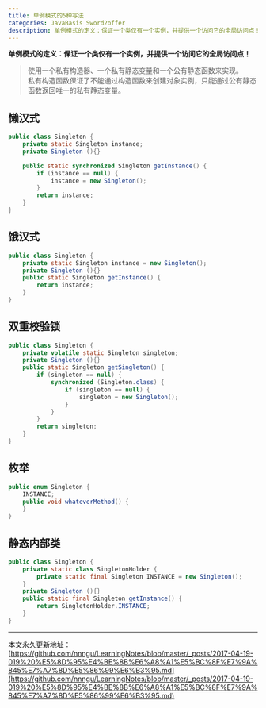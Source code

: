 ```yaml
---
title: 单例模式的5种写法
categories: JavaBasis Sword2offer
description: 单例模式的定义：保证一个类仅有一个实例，并提供一个访问它的全局访问点！
---
```


**单例模式的定义：保证一个类仅有一个实例，并提供一个访问它的全局访问点！**

> 使用一个私有构造器、一个私有静态变量和一个公有静态函数来实现。   
私有构造函数保证了不能通过构造函数来创建对象实例，只能通过公有静态函数返回唯一的私有静态变量。


## 懒汉式

```java
public class Singleton {
    private static Singleton instance;
    private Singleton (){}

    public static synchronized Singleton getInstance() {
		if (instance == null) {
			instance = new Singleton();
		}
		return instance;
    }
}
```

## 饿汉式

```java
public class Singleton {  
    private static Singleton instance = new Singleton();  
    private Singleton (){}  
    public static Singleton getInstance() {  
    	return instance;  
    }  
}
```

## 双重校验锁

```java
public class Singleton {
    private volatile static Singleton singleton;
    private Singleton (){}
    public static Singleton getSingleton() {
		if (singleton == null) {
			synchronized (Singleton.class) {
				if (singleton == null) {
					singleton = new Singleton();
				}
			}
		}
		return singleton;
    }
}
```

## 枚举

```java
public enum Singleton {
    INSTANCE;
    public void whateverMethod() {
    }
}
```

## 静态内部类

```java
public class Singleton {  
    private static class SingletonHolder {  
    	private static final Singleton INSTANCE = new Singleton();  
    }  
    private Singleton (){}  
    public static final Singleton getInstance() {  
    	return SingletonHolder.INSTANCE;  
    }  
}
```


















---

本文永久更新地址：[https://github.com/nnngu/LearningNotes/blob/master/_posts/2017-04-19-019%20%E5%8D%95%E4%BE%8B%E6%A8%A1%E5%BC%8F%E7%9A%845%E7%A7%8D%E5%86%99%E6%B3%95.md](https://github.com/nnngu/LearningNotes/blob/master/_posts/2017-04-19-019%20%E5%8D%95%E4%BE%8B%E6%A8%A1%E5%BC%8F%E7%9A%845%E7%A7%8D%E5%86%99%E6%B3%95.md)